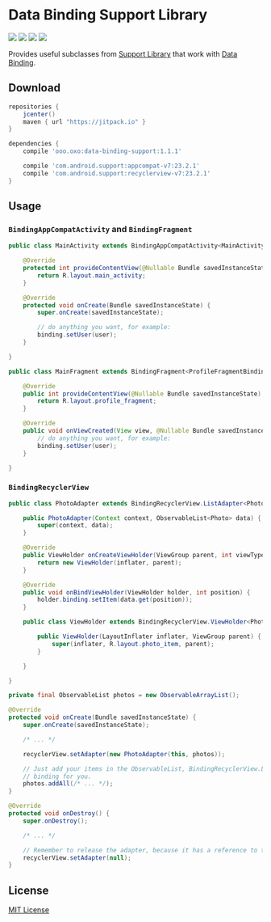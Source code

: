 Data Binding Support Library
==========

[![](https://img.shields.io/github/tag/oxoooo/data-binding-support.svg?style=flat-square&label=jitpack.io)](https://jitpack.io/#ooo.oxo/data-binding-support)
[![](https://img.shields.io/github/tag/oxoooo/data-binding-support.svg?style=flat-square&label=javadoc)](https://jitpack.io/ooo/oxo/data-binding-support/1.1.1/javadoc/)
[![](https://img.shields.io/github/license/oxoooo/data-binding-support.svg?style=flat-square)](LICENSE)
[![](https://img.shields.io/github/issues/oxoooo/data-binding-support.svg?style=flat-square)](https://github.com/oxoooo/data-binding-support/issues)

Provides useful subclasses from [Support Library](https://developer.android.com/tools/support-library/index.html)
that work with [Data Binding](https://developer.android.com/tools/data-binding/guide.html).

## Download

```gradle
repositories {
    jcenter()
    maven { url "https://jitpack.io" }
}

dependencies {
    compile 'ooo.oxo:data-binding-support:1.1.1'

    compile 'com.android.support:appcompat-v7:23.2.1'
    compile 'com.android.support:recyclerview-v7:23.2.1'
}
```

## Usage

### `BindingAppCompatActivity` and `BindingFragment`

```java
public class MainActivity extends BindingAppCompatActivity<MainActivityBinding> {

    @Override
    protected int provideContentView(@Nullable Bundle savedInstanceState) {
        return R.layout.main_activity;
    }

    @Override
    protected void onCreate(Bundle savedInstanceState) {
        super.onCreate(savedInstanceState);

        // do anything you want, for example:
        binding.setUser(user);
    }

}
```

```java
public class MainFragment extends BindingFragment<ProfileFragmentBinding> {

    @Override
    public int provideContentView(@Nullable Bundle savedInstanceState) {
        return R.layout.profile_fragment;
    }

    @Override
    public void onViewCreated(View view, @Nullable Bundle savedInstanceState) {
        // do anything you want, for example:
        binding.setUser(user);
    }

}
```

### `BindingRecyclerView`

```java
public class PhotoAdapter extends BindingRecyclerView.ListAdapter<Photo, PhotoAdapter.ViewHolder> {

    public PhotoAdapter(Context context, ObservableList<Photo> data) {
        super(context, data);
    }

    @Override
    public ViewHolder onCreateViewHolder(ViewGroup parent, int viewType) {
        return new ViewHolder(inflater, parent);
    }

    @Override
    public void onBindViewHolder(ViewHolder holder, int position) {
        holder.binding.setItem(data.get(position));
    }

    public class ViewHolder extends BindingRecyclerView.ViewHolder<PhotoItemBinding> {

        public ViewHolder(LayoutInflater inflater, ViewGroup parent) {
            super(inflater, R.layout.photo_item, parent);
        }

    }

}
```

```java
private final ObservableList photos = new ObservableArrayList();

@Override
protected void onCreate(Bundle savedInstanceState) {
    super.onCreate(savedInstanceState);

    /* ... */

    recyclerView.setAdapter(new PhotoAdapter(this, photos));

    // Just add your items in the ObservableList, BindingRecyclerView.ListAdapter will take care of the
    // binding for you.
    photos.addAll(/* ... */);
}

@Override
protected void onDestroy() {
    super.onDestroy();

    /* ... */

    // Remember to release the adapter, because it has a reference to the `photos` ObservableList.
    recyclerView.setAdapter(null);
}
```

## License

[MIT License](LICENSE)

